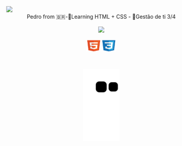 <img src="https://yt3.googleusercontent.com/6DtudhbvXMnjf-b61-TUYVqB9k3fkbAzHEOGYMogG7xYTCeqApJQtcO60oFxC69mg1wGwg0-XA=w1707-fcrop64=1,00005a57ffffa5a8-k-c0xffffffff-no-nd-rj">
<div align="center">Pedro from 🇧🇷-📘Learning HTML + CSS - 📝Gestão de ti 3/4</div>
<br>
<div align="center"><a href="https://github.com/pedrodfato"><img height="180em" src="https://github-readme-stats.vercel.app/api?username=Pedrowoo&show_icons=true&theme=merko&include_all_commits=true&count_private=true"/></div>
<div align="center" style="display: inline_block"><br><img align="center" alt="Pe-HTML" height="30" width="40" src="https://raw.githubusercontent.com/devicons/devicon/master/icons/html5/html5-original.svg"><img align="center" alt="Pe-CSS" height="30" width="40" src="https://raw.githubusercontent.com/devicons/devicon/master/icons/css3/css3-original.svg"></div><br>


## <div align="center"> ![snake gif](https://github.com/pedrowoo/pedrowoo/blob/output/github-contribution-grid-snake.svg)</div>
